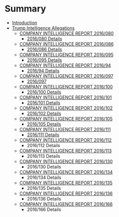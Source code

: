 # Summary

* [Introduction](README.md)
* [Trump Intelligence Allegations](trump-intelligence-allegations.md)
    * [COMPANY INTELLIGENCE REPORT 2016\/080](detail.md)
        * [2016\/080 Details](2016080-details.md)
    * [COMPANY INTELLIGENCE REPORT 2016\/086](company-intelligence-report-2016086.md)
        * [2016\/086 Details](2016086-details.md)
    * [COMPANY INTELLIGENCE REPORT 2016\/095](company-intelligence-report-2016095.md)
        * [2016\/095 Details](2016095-details.md)
    * [COMPANY INTELLIGENCE REPORT 2016\/94](company-intelligence-report-201694.md)
        * [2016\/94 Details](201694-details.md)
    * [COMPANY INTELLIGENCE REPORT 2016\/097](company-intelligence-report-2016097.md)
        * [2016\/097](2016097.md)
    * [COMPANY INTELLIGENCE REPORT 2016\/100](company-intelligence-report-2016100.md)
        * [2016\/100 Details](2016100-details.md)
    * [COMPANY INTELLIGENCE REPORT 2016\/101](company-intelligence-report-2016101.md)
        * [2016\/101 Details](2016101-details.md)
    * [COMPANY INTELLIGENCE REPORT 2016\/102](company-intelligence-report-2016102.md)
        * [2016\/102 Details](2016102-details.md)
    * [COMPANY INTELLIGENCE REPORT 2016\/105](company-intelligence-report-2016105.md)
        * [2016\/105 Details](2016105-details.md)
    * [COMPANY INTELLIGENCE REPORT 2016\/111](company-intelligence-report-2016111.md)
        * [2016\/111 Details](2016111-details.md)
    * [COMPANY INTELLIGENCE REPORT 2016\/112](company-intelligence-report-2016112.md)
        * 2016\/112 Details
    * [COMPANY INTELLIGENCE REPORT 2016\/113](company-intelligence-report-2016113.md)
        * 2016\/113 Details
    * [COMPANY INTELLIGENCE REPORT 2016\/130](company-intelligence-report-2016130.md)
        * 2016\/130 Details
    * [COMPANY INTELLIGENCE REPORT 2016\/134](company-intelligence-report-2016134.md)
        * 2016\/134 Details
    * [COMPANY INTELLIGENCE REPORT 2016\/135](company-intelligence-report-2016135.md)
        * 2016\/135 Details
    * [COMPANY INTELLIGENCE REPORT 2016\/136](company-intelligence-report-2016136.md)
        * 2016\/136 Details
    * [COMPANY INTELLIGENCE REPORT 2016\/166](company-intelligence-report-2016166.md)
        * 2016\/166 Details

